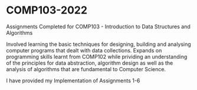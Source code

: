 # COMP103-2022
Assignments Completed for COMP103 - Introduction to Data Structures and Algorithms

Involved learning the basic techniques for designing, building and analysing computer programs that dealt with data collections. Expands on programming skills learnt from COMP102 while prividing an understanding of the principles for data abstraction, algorithm design as well as the analysis of algorithms that are fundamental to Computer Science. 

I have provided my Implementation of Assignments 1-6 

